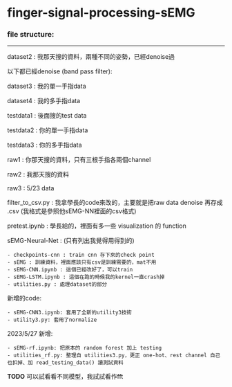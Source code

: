 # finger-signal-processing-sEMG

### file structure:
***
dataset2 : 我那天搜的資料，兩種不同的姿勢，已經denoise過

以下都已經denoise (band pass filter):

dataset3 : 我的單一手指data

dataset4 : 我的多手指data

testdata1 : 後面搜的test data

testdata2 : 你的單一手指data

testdata3 : 你的多手指data

raw1 : 你那天搜的資料，只有三根手指各兩個channel

raw2 : 我那天搜的資料

raw3 : 5/23 data

filter_to_csv.py : 我拿學長的code來改的，主要就是把raw data denoise 再存成 .csv (我格式是參照他sEMG-NN裡面的csv格式)

pretest.ipynb : 學長給的，裡面有多一些 visualization 的 function

sEMG-Neural-Net : (只有列出我覺得用得到的)

    - checkpoints-cnn : train cnn 存下來的check point
    - sEMG : 訓練資料，裡面應該只有csv是訓練需要的，mat不用
    - sEMG-CNN.ipynb : 這個已經改好了，可以train
    - sEMG-LSTM.ipynb : 這個在跑的時候我的kernel一直crash掉
    - utilities.py : 處理dataset的部分

新增的code:

    - sEMG-CNN3.ipynb: 套用了全新的utility3技術
    - utility3.py: 套用了normalize

2023/5/27 新增:

    - sEMG-rf.ipynb: 把原本的 random forest 加上 testing
    - utilities_rf.py: 整理自 utilities3.py，更正 one-hot、rest channel 自己也扣掉、加 read_testing_data() 讀測試資料

**TODO**
可以試看看不同模型，我試試看作fft
